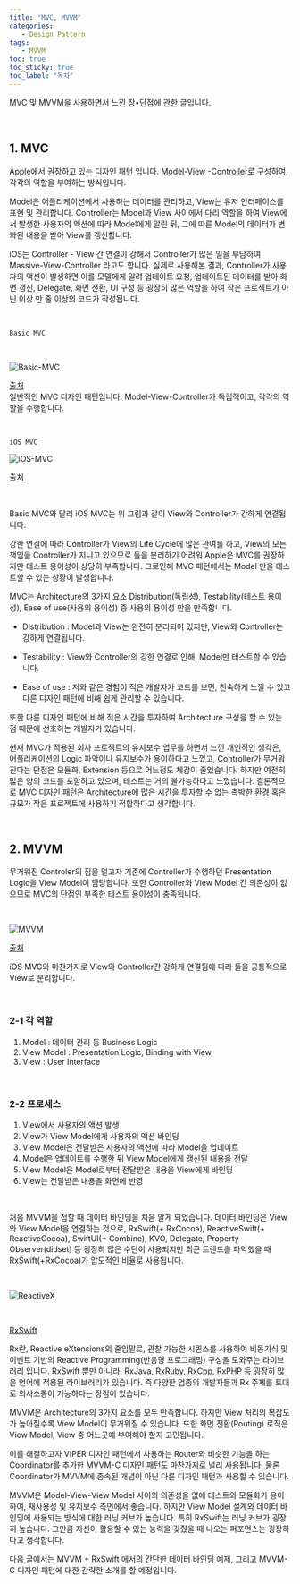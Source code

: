 ```yaml
---
title: "MVC, MVVM"
categories: 
   - Design Pattern
tags:
   - MVVM
toc: true
toc_sticky: true
toc_label: "목차"
---
```


MVC 및 MVVM을 사용하면서 느낀 장•단점에 관한 글입니다.

<br/>

## 1. MVC

Apple에서 권장하고 있는 디자인 패턴 입니다.
Model-View -Controller로 구성하여, 각각의 역할을 부여하는 방식입니다.

Model은 어플리케이션에서 사용하는 데이터를 관리하고, View는 유저 인터페이스를 표현 및 관리합니다.
Controller는 Model과 View 사이에서 다리 역할을 하여 View에서 발생한 사용자의 액션에 따라 Model에게 알린 뒤,
그에 따른 Model의 데이터가 변화된 내용을 받아 View를 갱신합니다.

iOS는 Controller - View 간 연결이 강해서 Controller가 많은 일을 부담하여 Massive-View-Controller 라고도 합니다.
실제로 사용해본 결과, Controller가 사용자의 액션이 발생하면 이를 모델에게 알려 업데이트 요청, 업데이트된 데이터를 받아 화면 갱신, Delegate, 화면 전환, UI 구성 등 굉장히 많은 역할을 하여 작은 프로젝트가 아닌 이상 만 줄 이상의 코드가 작성됩니다.

<br/>

`Basic MVC`

<br/>

![Basic-MVC](https://user-images.githubusercontent.com/61190690/104111083-adcf4400-5321-11eb-9efb-b864b06c7d9c.png)

[출처](https://medium.com/ios-os-x-development/ios-architecture-patterns-ecba4c38de52)   
일반적인 MVC 디자인 패턴입니다. Model-View-Controller가 독립적이고, 각각의 역할을 수행합니다. 

<br/>

`iOS MVC`

![iOS-MVC](https://user-images.githubusercontent.com/61190690/104111085-af990780-5321-11eb-9936-e8713c546780.png)

[출처](https://medium.com/ios-os-x-development/ios-architecture-patterns-ecba4c38de52)   

<br/>

Basic MVC와 달리 iOS MVC는 위 그림과 같이 View와 Controller가 강하게 연결됩니다.

강한 연결에 따라 Controller가 View의 Life Cycle에 많은 관여를 하고, View의 모든 책임을 Controller가 지니고 있으므로 둘을 분리하기 어려워 Apple은 MVC를 권장하지만 테스트 용이성이 상당히 부족합니다. 그로인해 MVC 패턴에서는 Model 만을 테스트할 수 있는 상황이 발생합니다.

MVC는 Architecture의 3가지 요소 Distribution(독립성), Testability(테스트 용이성), Ease of use(사용의 용이성) 중 사용의 용이성 만을 만족합니다.

- Distribution : Model과 View는 완전히 분리되어 있지만, View와 Controller는 강하게 연결됩니다.

- Testability : View와 Controller의 강한 연결로 인해, Model만 테스트할 수 있습니다.

- Ease of use : 저와 같은 경험이 적은 개발자가 코드를 보면, 친숙하게 느낄 수 있고 다른 디자인 패턴에 비해 쉽게 관리할 수 있습니다.

또한 다른 디자인 패턴에 비해 적은 시간을 투자하여 Architecture 구성을 할 수 있는 점 때문에 선호하는 개발자가 있습니다.

현재 MVC가 적용된 회사 프로젝트의 유지보수 업무를 하면서 느낀 개인적인 생각은, 어플리케이션의 Logic 파악이나 유지보수가 용이하다고 느꼈고, Controller가 무거워진다는 단점은 모듈화, Extension 등으로 어느정도 체감이 줄었습니다. 하지만 여전히 많은 양의 코드를 포함하고 있으며, 테스트는 거의 불가능하다고 느꼈습니다. 결론적으로 MVC 디자인 패턴은 Architecture에 많은 시간을 투자할 수 없는 촉박한 환경 혹은 규모가 작은 프로젝트에 사용하기 적합하다고 생각합니다.

<br/>

## 2. MVVM

무거워진 Controler의 짐을 덜고자 기존에 Controller가 수행하던 Presentation Logic을 View Model이 담당합니다.
또한 Controller와 View Model 간 의존성이 없으므로 MVC의 단점인 부족한 테스트 용이성이 충족됩니다.

<br/>

![MVVM](https://user-images.githubusercontent.com/61190690/104111651-dfe3a480-5327-11eb-9114-f1e47aaa86c7.png)

[출처](https://medium.com/ios-os-x-development/ios-architecture-patterns-ecba4c38de52)   

iOS MVC와 마찬가지로 View와 Controller간 강하게 연결됨에 따라 둘을 공통적으로 View로 분리합니다.

<br/>

### 2-1 각 역할

1. Model : 데이터 관리 등 Business Logic
2. View Model : Presentation Logic, Binding with View
3. View : User Interface

<br/>

### 2-2 프로세스

1. View에서 사용자의 액션 발생
2. View가 View Model에게 사용자의 액션 바인딩
3. View Model은 전달받은 사용자의 액션에 따라 Model을 업데이트
4. Model은 업데이트를 수행한 뒤 View Model에게 갱신된 내용을 전달
5. View Model은 Model로부터 전달받은 내용을 View에게 바인딩
6. View는 전달받은 내용을 화면에 반영

<br/>

처음 MVVM을 접할 때 데이터 바인딩을 처음 알게 되었습니다. 데이터 바인딩은 View와 View Model을 연결하는 것으로, RxSwift(+ RxCocoa), ReactiveSwift(+ ReactiveCocoa), SwiftUI(+ Combine), KVO, Delegate, Property Observer(didset) 등 굉장히 많은 수단이 사용되지만 최근 트렌드를 파악했을 때 RxSwift(+RxCocoa)가 압도적인 비율로 사용됩니다.

<br/>

![ReactiveX](https://user-images.githubusercontent.com/61190690/104112324-d01c8e00-5330-11eb-9cd0-41584b46c83b.png)

<br/>

[RxSwift](https://github.com/ReactiveX/RxSwift)

Rx란, Reactive eXtensions의 줄임말로, 관찰 가능한 시퀸스를 사용하여 비동기식 및 이벤트 기반의 Reactive Programming(반응형 프로그래밍) 구성을 도와주는 라이브러리 입니다. RxSwift 뿐만 아니라, RxJava, RxRuby, RxCpp, RxPHP 등 굉장히 많은 언어에 적용된 라이브러리가 있습니다. 즉 다양한 업종의 개발자들과 Rx 주제를 토대로 의사소통이 가능하다는 장점이 있습니다.

MVVM은 Architecture의 3가지 요소를 모두 만족합니다. 하지만 View 처리의 복잡도가 높아질수록 View Model이 무거워질 수 있습니다. 또한 화면 전환(Routing) 로직은 View Model, View 중 어느곳에 부여해야 할지 고민됩니다.

이를 해결하고자 VIPER 디자인 패턴에서 사용하는 Router와 비슷한 기능을 하는 Coordinator를 추가한 MVVM-C 디자인 패턴도 마찬가지로 널리 사용됩니다. 물론 Coordinator가 MVVM에 종속된 개념이 아닌 다른 디자인 패턴과 사용할 수 있습니다.

MVVM은 Model-View-View Model 사이의 의존성을 없애 테스트와 모듈화가 용이하여, 재사용성 및 유지보수 측면에서 좋습니다.
하지만 View Model 설계와 데이터 바인딩에 사용되는 방식에 대한 러닝 커브가 높습니다. 특히 RxSwift는 러닝 커브가 굉장히 높습니다.
그만큼 자신이 활용할 수 있는 능력을 갖췄을 때 나오는 퍼포먼스는 굉장하다고 생각합니다.

다음 글에서는 MVVM + RxSwift 에서의 간단한 데이터 바인딩 예제, 그리고 MVVM-C 디자인 패턴에 대한 간략한 소개를 할 예정입니다.